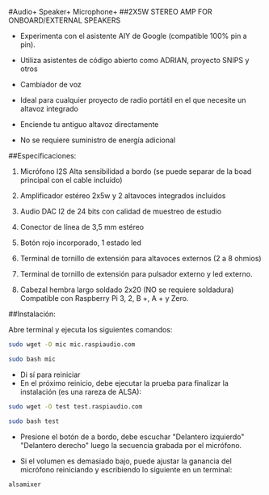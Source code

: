 <!--
---
name: RASPIAUDIO AUDIO+ SPEAKERS+ MIC+
class: board
type: audio,io
formfactor: phat
manufacturer: RASPIAUDIO
description: An I2S digital to analog audio converter with 2X5W STEREO AMP FOR ONBOARD/EXTERNAL SPEAKERS and detachable ONBOARD I2S MICROPHONE
buy: https://raspiaudio.com
image: 'audioplus_speakerplus_micplus.png'
pincount: 40
eeprom: no
power:
  '1':
  '2':
ground:
  '6':
  '9':
  '14':
  '20':
  '25':
  '30':
  '34':
  '39':
pin:
  '12':
    name: I2S Clock
  '16':
    name: Button
    mode: input
    active: low
  '22':
    name: LED
    mode: output
    active: high
  '35':
    name: I2S WS
  '40':
    name: I2S Data
install:
  'devices':
  - 'i2s'
-->
#Audio+ Speaker+ Microphone+
##2X5W STEREO AMP FOR ONBOARD/EXTERNAL SPEAKERS

* Experimenta con el asistente AIY de Google (compatible 100% pin a pin).

* Utiliza asistentes de código abierto como ADRIAN, proyecto SNIPS y otros

* Cambiador de voz

* Ideal para cualquier proyecto de radio portátil en el que necesite un altavoz integrado

* Enciende tu antiguo altavoz directamente

* No se requiere suministro de energía adicional

##Especificaciones:


1. Micrófono I2S Alta sensibilidad a bordo (se puede separar de la boad principal con el cable incluido)

2. Amplificador estéreo 2x5w y 2 altavoces integrados incluidos

3. Audio DAC I2 de 24 bits con calidad de muestreo de estudio

4. Conector de línea de 3,5 mm estéreo

5. Botón rojo incorporado, 1 estado led

6. Terminal de tornillo de extensión para altavoces externos (2 a 8 ohmios)

7. Terminal de tornillo de extensión para pulsador externo y led externo.

8. Cabezal hembra largo soldado 2x20 (NO se requiere soldadura) Compatible con Raspberry Pi 3, 2, B +, A + y Zero.

##Instalación:

Abre terminal y ejecuta los siguientes comandos:

```bash
sudo wget -O mic mic.raspiaudio.com

sudo bash mic
```
* Di sí para reiniciar
* En el próximo reinicio, debe ejecutar la prueba para finalizar la instalación (es una rareza de ALSA):

```bash
sudo wget -O test test.raspiaudio.com

sudo bash test
```


* Presione el botón de a bordo, debe escuchar "Delantero izquierdo" "Delantero derecho" luego la secuencia grabada por el micrófono.

* Si el volumen es demasiado bajo, puede ajustar la ganancia del micrófono reiniciando y escribiendo lo siguiente en un terminal:

```bash
alsamixer
```
